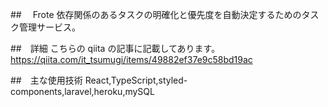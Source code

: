 ##　 Frote
依存関係のあるタスクの明確化と優先度を自動決定するためのタスク管理サービス。

##　詳細
こちらの qiita の記事に記載してあります。https://qiita.com/it_tsumugi/items/49882ef37e9c58bd19ac

##　主な使用技術
React,TypeScript,styled-components,laravel,heroku,mySQL
